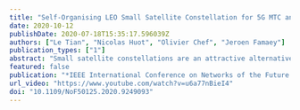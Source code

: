 ```yaml
---
title: "Self-Organising LEO Small Satellite Constellation for 5G MTC and IoT Applications"
date: 2020-10-12
publishDate: 2020-07-18T15:35:17.596039Z
authors: ["Le Tian", "Nicolas Huot", "Olivier Chef", "Jeroen Famaey"]
publication_types: ["1"]
abstract: "Small satellite constellations are an attractive alternative to provide ubiquitous connectivity to Internet of Things (IoT) and 5G machine-type communication (MTC) applications in areas where terrestrial network coverage is limited. In order to provide global coverage using small satellite networks flying in low earth orbit (LEO), a large constellation of at least hundreds of satellites is needed. As LEO satellites can only connect directly to the ground earth station (GES) sporadically, they need to forward data over inter-satellite links (ISLs) to reach the GES. In this paper, we propose a novel self-organising architectural design for small satellite constellations with ISLs, supporting automated commissioning and control of the satellite network. We specifically present an algorithm for autonomous ISL establishment and channel selection,that avoids interference among ISLs of the same satellite."
featured: false
publication: "*IEEE International Conference on Networks of the Future (NoF)*"
url_video: "https://www.youtube.com/watch?v=u6a77nBieI4"
doi: "10.1109/NoF50125.2020.9249093"
---
```

